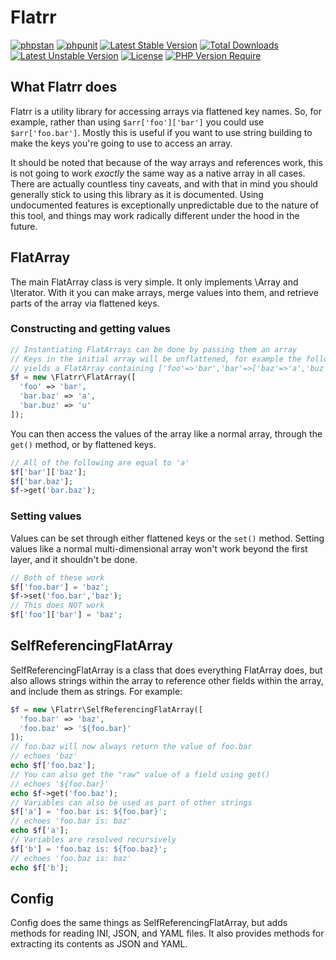 # Flatrr

[![phpstan](https://github.com/jobyone/flatrr/actions/workflows/phpstan.yml/badge.svg?branch=v1.5)](https://github.com/jobyone/flatrr/actions/workflows/phpstan.yml)
[![phpunit](https://github.com/jobyone/flatrr/actions/workflows/phpunit.yml/badge.svg?branch=v1.5)](https://github.com/jobyone/flatrr/actions/workflows/phpunit.yml)
[![Latest Stable Version](http://poser.pugx.org/byjoby/flatrr/v)](https://packagist.org/packages/byjoby/flatrr)
[![Total Downloads](http://poser.pugx.org/byjoby/flatrr/downloads)](https://packagist.org/packages/byjoby/flatrr)
[![Latest Unstable Version](http://poser.pugx.org/byjoby/flatrr/v/unstable)](https://packagist.org/packages/byjoby/flatrr)
[![License](http://poser.pugx.org/byjoby/flatrr/license)](https://packagist.org/packages/byjoby/flatrr)
[![PHP Version Require](http://poser.pugx.org/byjoby/flatrr/require/php)](https://packagist.org/packages/byjoby/flatrr)

## What Flatrr does

Flatrr is a utility library for accessing arrays via flattened key names. So, for example, rather than using `$arr['foo']['bar']` you could use `$arr['foo.bar']`. Mostly this is useful if you want to use string building to make the keys you're going to use to access an array.

It should be noted that because of the way arrays and references work, this is not going to work *exactly* the same way as a native array in all cases. There are actually countless tiny caveats, and with that in mind you should generally stick to using this library as it is documented. Using undocumented features is exceptionally unpredictable due to the nature of this tool, and things may work radically different under the hood in the future.

## FlatArray

The main FlatArray class is very simple. It only implements \Array and \Iterator. With it you can make arrays, merge values into them, and retrieve parts of the array via flattened keys.

### Constructing and getting values

```php
// Instantiating FlatArrays can be done by passing them an array
// Keys in the initial array will be unflattened, for example the following
// yields a FlatArray containing ['foo'=>'bar','bar'=>['baz'=>'a','buz'=>'u']]
$f = new \Flatrr\FlatArray([
  'foo' => 'bar',
  'bar.baz' => 'a',
  'bar.buz' => 'u'
]);
```

You can then access the values of the array like a normal array, through the `get()` method, or by flattened keys.

```php
// All of the following are equal to 'a'
$f['bar']['baz'];
$f['bar.baz'];
$f->get('bar.baz');
```

### Setting values

Values can be set through either flattened keys or the `set()` method. Setting values like a normal multi-dimensional array won't work beyond the first layer, and it shouldn't be done.

```php
// Both of these work
$f['foo.bar'] = 'baz';
$f->set('foo.bar','baz');
// This does NOT work
$f['foo']['bar'] = 'baz';
```

## SelfReferencingFlatArray

SelfReferencingFlatArray is a class that does everything FlatArray does, but also allows strings within the array to reference other fields within the array, and include them as strings. For example:

```php
$f = new \Flatrr\SelfReferencingFlatArray([
  'foo.bar' => 'baz',
  'foo.baz' => '${foo.bar}'
]);
// foo.baz will now always return the value of foo.bar
// echoes 'baz'
echo $f['foo.baz'];
// You can also get the "raw" value of a field using get()
// echoes '${foo.bar}'
echo $f->get('foo.baz');
// Variables can also be used as part of other strings
$f['a'] = 'foo.bar is: ${foo.bar}';
// echoes 'foo.bar is: baz'
echo $f['a'];
// Variables are resolved recursively
$f['b'] = 'foo.baz is: ${foo.baz}';
// echoes 'foo.baz is: baz'
echo $f['b'];
```

## Config

Config does the same things as SelfReferencingFlatArray, but adds methods for reading INI, JSON, and YAML files. It also provides methods for extracting its contents as JSON and YAML.

